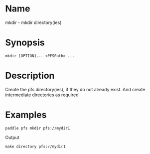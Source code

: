# Name  
mkdir  - mkdir directory(ies)

# Synopsis
`mkdir [OPTION]... <PFSPath> ...`

# Description
Create the pfs directory(ies), if they do not already exist. And create intermediate directories as required

# Examples
```
paddle pfs mkdir pfs://mydir1
```

Output

```
make directory pfs://mydir1
```
